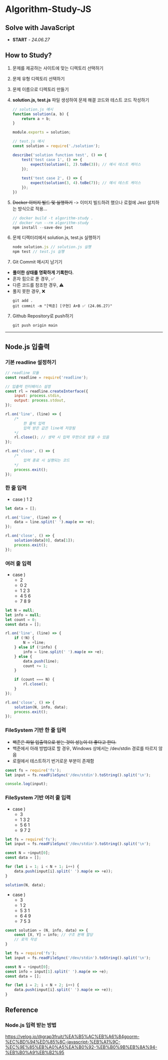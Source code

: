 # Algorithm-Study-JS

## Solve with JavaScript ##
- **START** - *24.06.27*

## How to Study?
1. 문제를 제공하는 사이트에 맞는 디렉토리 선택하기

2. 문제 유형 디렉토리 선택하기

3. 문제 이름으로 디렉토리 만들기

4. **solution.js, test.js** 파일 생성하여 문제 해결 코드와 테스트 코드 작성하기
    ```javascript
    // solution.js 예시
    function solution(a, b) {
        return a + b; 
    }

    module.exports = solution;
    ```
    ```javascript
    // test.js 예시
    const solution = require('./solution');

    describe('solution function test', () => {
        test('test case 1', () => {
            expect(solution(1, 2).toBe(3)); // 예시 테스트 케이스
        });
        
        test('test case 2', () => {
            expect(solution(3, 4).toBe(7)); // 예시 테스트 케이스
        });
    })
    ```
5. ~~Docker 이미지 빌드 및 실행하기~~ -> 이미지 빌드하려 했으나 로컬에 Jest 설치하는 방식으로 적용...
    ```javascript
    // docker build -t algorithm-study .
    // docker run --rm algorithm-study
    npm install --save-dev jest
    ```
6. 문제 디렉터리에서 solution.js, test.js 실행하기
    ```javascript
    node solution.js // solution.js 실행
    npm test // test.js 실행
    ```
7. Git Commit 메시지 남기기
- **풀이한 상태를 명확하게 기록한다.**
- 혼자 힘으로 푼 경우, ✅
- 다른 코드를 참조한 경우, ⚠️
- 풀지 못한 경우, ❌
    ```
    git add .
    git commit -m "[백준] [구현] A+B ✅ (24.06.27)"
    ```

7. Github Repository로 push하기
    ```
    git push origin main
    ```
---
## Node.js 입출력 
### **기본 readline 설정하기**
```javascript
// readline 모듈
const readline = require('readline');

// 입출력 인터페이스 설정
const rl = readline.createInterface({
    input: process.stdin,
    output: process.stdout,
});

rl.on('line', (line) => {
    /* 
        한 줄씩 입력
        입력 받은 값은 line에 저장됨
    */
    rl.close(); // 생략 시 입력 무한으로 받을 수 있음
});

rl.on('close', () => {
    /*
        입력 종료 시 실행되는 코드
    */
    process.exit();
});
```

### **한 줄 입력**
- case ) 1 2
```javascript
let data = [];

rl.on('line', (line) => {
    data = line.split(' ').map(e => +e);
});

rl.on('close', () => {
    solution(data[0], data[1]);
    process.exit();
});
```

### **여러 줄 입력**
- case ) 
    - 2
    - 0 2
    - 1 2 3
    - 4 5 6
    - 7 8 9
```javascript
let N = null;
let info = null;
let count = 0;
const data = [];

rl.on('line', (line) => {
    if (!N) {
        N = +line;
    } else if (!info) {
        info = line.split(' ').map(e => +e);
    } else {
        data.push(line);
        count += 1;
    }

    if (count === N) {
        rl.close();
    }
});

rl.on('close', () => {
    solution(N, info, data);
    process.exit();
});
```

### **FileSystem 기반 한 줄 입력**
- ~~백준은 파일 입출력으로 받는 것이 성능이 더 좋다고 한다.~~
- 백준에서 아래 방법대로 할 경우, Windows 상에서는 /dev/stdin 경로를 따르지 않음
- 로컬에서 테스트하기 번거로운 부분이 존재함
```javascript
const fs = require('fs');
let input = fs.readFileSync('/dev/stdin').toString().split('\n');

console.log(input);
```

### **FileSystem 기반 여러 줄 입력**
- case )
    - 3
    - 1 3 2
    - 5 6 1
    - 9 7 2
```javascript
let fs = require('fs');
let input = fs.readFileSync('/dev/stdin').toString().split('\n');

const N = +input[0];
const data = [];

for (let i = 1; i < N + 1; i++) {
    data.push(input[i].split(' ').map(e => +e));
}

solution(N, data);
```
- case )
    - 3
    - 1 2
    - 5 3 1
    - 6 4 9
    - 7 5 3
```javascript
const solution = (N, info, data) => {
    const [X, Y] = info; // 구조 분해 할당
    // 로직 작성
}

let fs = require('fs');
let input = fs.readFileSync('/dev/stdin').toString().split('\n');

const N = +input[0];
const info = input[1].split(' ').map(e => +e);
const data = [];

for (let i = 2; i < N + 2; i++) {
    data.push(input[i].split(' ').map(e => +e));
}
```

## Reference
### **Node.js 입력 받는 방법**

https://velog.io/@grap3fruit/%EA%B5%AC%EB%A6%84goorm-%EC%BD%94%ED%85%8C-javascript-%EB%A1%9C-%EC%9E%85%EB%A0%A5%EA%B0%92-%EB%B0%9B%EB%8A%94-%EB%B0%A9%EB%B2%95